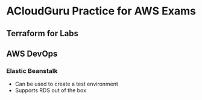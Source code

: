# ACloudGuru Practice for AWS Exams

## Terraform for Labs

## AWS DevOps

### Elastic Beanstalk

- Can be used to create a test environment
- Supports RDS out of the box
